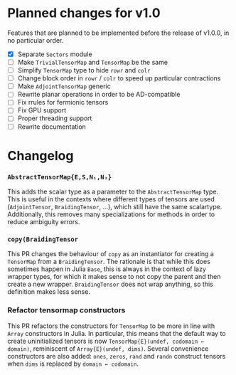 # Planned changes for v1.0

Features that are planned to be implemented before the release of v1.0.0, in no particular order.

- [x] Separate `Sectors` module
- [ ] Make `TrivialTensorMap` and `TensorMap` be the same
- [ ] Simplify `TensorMap` type to hide `rowr` and `colr`
- [ ] Change block order in `rowr` / `colr` to speed up particular contractions
- [ ] Make `AdjointTensorMap` generic
- [ ] Rewrite planar operations in order to be AD-compatible
- [ ] Fix rrules for fermionic tensors
- [ ] Fix GPU support
- [ ] Proper threading support
- [ ] Rewrite documentation

# Changelog

### `AbstractTensorMap{E,S,N₁,N₂}`

This adds the scalar type as a parameter to the `AbstractTensorMap` type. This is useful in
the contexts where different types of tensors are used (`AdjointTensor`, `BraidingTensor`,
...), which still have the same scalartype. Additionally, this removes many specializations
for methods in order to reduce ambiguity errors.

### `copy(BraidingTensor`

This PR changes the behaviour of `copy` as an instantiator for creating a `TensorMap` from a
`BraidingTensor`. The rationale is that while this does sometimes happen in Julia `Base`,
this is always in the context of lazy wrapper types, for which it makes sense to not copy
the parent and then create a new wrapper. `BraidingTensor` does not wrap anything, so this
definition makes less sense.

### Refactor tensormap constructors

This PR refactors the constructors for `TensorMap` to be more in line with `Array`
constructors in Julia. In particular, this means that the default way to create
uninitialized tensors is now `TensorMap{E}(undef, codomain ← domain)`, reminiscent of
`Array{E}(undef, dims)`. Several convenience constructors are also added: `ones`, `zeros`,
`rand` and `randn` construct tensors when `dims` is replaced by `domain ← codomain`.

